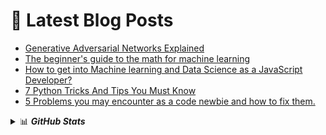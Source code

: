 # 📩 Latest Blog Posts 
<!-- BLOG-POST-LIST:START -->
- [Generative Adversarial Networks Explained](https://prathamprasoon.codes/generative-adversarial-networks-explained)
- [The beginner's guide to the math for machine learning](https://prathamprasoon.codes/the-beginners-guide-to-the-math-for-machine-learning)
- [How to get into Machine learning and Data Science as a JavaScript Developer?](https://prathamprasoon.codes/how-to-get-into-machine-learning-and-data-science-as-a-javascript-developer)
- [7 Python Tricks And Tips You Must Know](https://prathamprasoon.codes/7-python-tricks-and-tips-you-must-know)
- [5 Problems you may encounter as a code newbie and how to fix them.](https://prathamprasoon.codes/5-problems-you-may-encounter-as-a-code-newbie-and-how-to-fix-them)
<!-- BLOG-POST-LIST:END -->

<details>
  <summary>📊 <b><i>GitHub Stats</i></b></summary>
  <img src="https://github-readme-stats.vercel.app/api?username=prasoonpratham&show_icons=true&theme=gotham" alt="Darsh Shah GitHub Stats" />
</details> 
